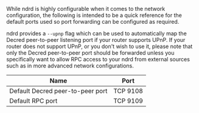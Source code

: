While ndrd is highly configurable when it comes to the network configuration,
the following is intended to be a quick reference for the default ports used so
port forwarding can be configured as required.

ndrd provides a `--upnp` flag which can be used to automatically map the Decred
peer-to-peer listening port if your router supports UPnP.  If your router does
not support UPnP, or you don't wish to use it, please note that only the Decred
peer-to-peer port should be forwarded unless you specifically want to allow RPC
access to your ndrd from external sources such as in more advanced network
configurations.

|Name|Port|
|----|----|
|Default Decred peer-to-peer port|TCP 9108|
|Default RPC port|TCP 9109|
